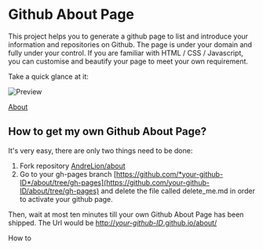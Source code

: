 Github About Page
================

This project helps you to generate a github page to list and introduce your information and repositories on Github. The page is under your domain and fully under your control. If you are familiar with HTML / CSS / Javascript, you can customise and beautify your page to meet your own requirement.

Take a quick glance at it: 

![Preview](http://andrelion.github.io/about/assets/preview.png "Preview")




[About](https://github.com/AndreLion/about)


How to get my own Github About Page?
-----------------
It's very easy, there are only two things need to be done:

1. Fork repository [AndreLion/about](https://github.com/AndreLion/about)
2. Go to your gh-pages branch [https://github.com/*your-github-ID*/about/tree/gh-pages](https://github.com/your-github-ID/about/tree/gh-pages) and delete the file called delete_me.md in order to activate your github page.

Then, wait at most ten minutes till your own Github About Page has been shipped. 
The Url would be [http://*your-github-ID*.github.io/about/](http://your-github-ID.github.io/about/)

How to 
